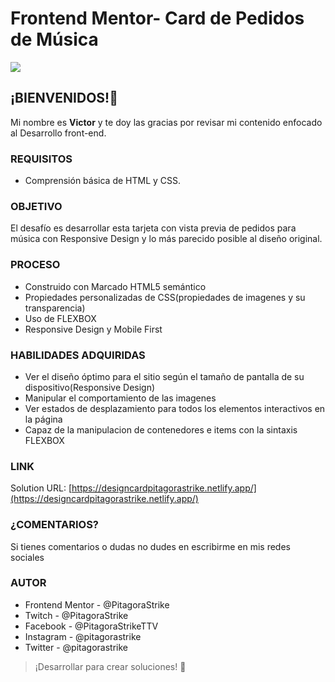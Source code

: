 # Frontend Mentor- Card de Pedidos de Música

![](https://scontent.fmex33-1.fna.fbcdn.net/v/t39.30808-6/273375363_1242392456251081_437710472025040062_n.jpg?_nc_cat=107&ccb=1-5&_nc_sid=0debeb&_nc_eui2=AeG4cWLj_Q9KJpw6Li7b99likzVBXWQ_JhCTNUFdZD8mEO-NA2cAEeV_17Ke1dumTuH0B_iSptx0pCOxesZKyP1j&_nc_ohc=64VoOoNXybkAX_kUMpJ&_nc_ht=scontent.fmex33-1.fna&oh=00_AT_Jocc2ryd9X51cj26px8WteppxXEHv5FT_T54UmUjbnw&oe=6202E848)

## ¡BIENVENIDOS!👋
Mi nombre es **Victor** y te doy las gracias por revisar mi contenido enfocado al Desarrollo front-end.

### REQUISITOS
- Comprensión básica de HTML y CSS.

### OBJETIVO
El desafío es desarrollar esta tarjeta con vista previa de pedidos para música con Responsive Design y lo más parecido posible al diseño original.


### PROCESO
- Construido con Marcado HTML5 semántico
- Propiedades personalizadas de CSS(propiedades de imagenes y su transparencia)
- Uso de FLEXBOX
- Responsive Design y  Mobile First

### HABILIDADES ADQUIRIDAS

- Ver el diseño óptimo para el sitio según el tamaño de pantalla de su dispositivo(Responsive Design)
- Manipular el comportamiento de las imagenes
- Ver estados de desplazamiento para todos los elementos interactivos en la página
- Capaz de la manipulacion de contenedores e items con la sintaxis FLEXBOX

### LINK
Solution URL:  [https://designcardpitagorastrike.netlify.app/](https://designcardpitagorastrike.netlify.app/)

### ¿COMENTARIOS?
Si tienes comentarios o dudas no dudes en escribirme en mis redes sociales


### AUTOR
- Frontend Mentor - @PitagoraStrike
- Twitch - @PitagoraStrike
- Facebook - @PitagoraStrikeTTV
- Instagram - @pitagorastrike
- Twitter - @pitagorastrike

> ¡Desarrollar para crear soluciones! 🚀
